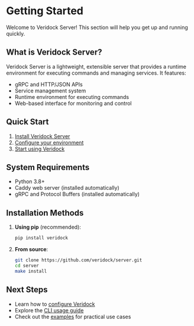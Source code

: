 # Getting Started

Welcome to Veridock Server! This section will help you get up and running quickly.

## What is Veridock Server?

Veridock Server is a lightweight, extensible server that provides a runtime environment for executing commands and managing services. It features:

- gRPC and HTTP/JSON APIs
- Service management system
- Runtime environment for executing commands
- Web-based interface for monitoring and control

## Quick Start

1. [Install Veridock Server](./installation.md)
2. [Configure your environment](./configuration.md)
3. [Start using Veridock](./quick-start.md)

## System Requirements

- Python 3.8+
- Caddy web server (installed automatically)
- gRPC and Protocol Buffers (installed automatically)

## Installation Methods

1. **Using pip** (recommended):
   ```bash
   pip install veridock
   ```

2. **From source**:
   ```bash
   git clone https://github.com/veridock/server.git
   cd server
   make install
   ```

## Next Steps

- Learn how to [configure Veridock](./configuration.md)
- Explore the [CLI usage guide](../guides/cli.md)
- Check out the [examples](../examples/README.md) for practical use cases
